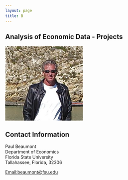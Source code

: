 ```yaml
---
layout: page
title: B
---
```


## Analysis of Economic Data - Projects
<a> 
<img src="pmb2.png" alt="pmb" width="250"/>
</a>

## Contact Information 

Paul Beaumont<br/>
Department of Economics<br/>
Florida State University <br/>
Tallahassee, Florida, 32306 <br/>

[Email:beaumont@fsu.edu](mailto:beaumont@fsu.edu)

